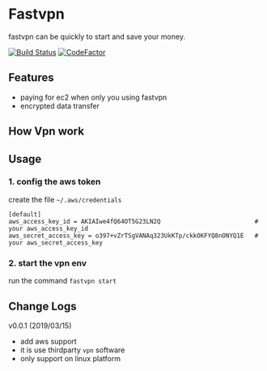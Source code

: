 # Fastvpn

fastvpn can be quickly to start and save your money.

[![Build Status](https://travis-ci.org/Jamlee/fastvpn.svg?branch=master)](https://travis-ci.org/Jamlee/fastvpn)
[![CodeFactor](https://www.codefactor.io/repository/github/jamlee/fastvpn/badge)](https://www.codefactor.io/repository/github/jamlee/fastvpn)

## Features

- paying for ec2 when only you using fastvpn
- encrypted data transfer


## How Vpn work




## Usage

### 1. config the aws token

create the file `~/.aws/credentials`

```
[default]
aws_access_key_id = AKIAIwe4fQ64OT5G23LN2Q                          # your aws_access_key_id
aws_secret_access_key = o397+vZrTSgVANAq323UkKTp/ckkOKFYQ8nONYQ1E   # your aws_secret_access_key
```

### 2. start the vpn env

run the command `fastvpn start`




## Change Logs

v0.0.1 (2019/03/15)
- add aws support
- it is use thirdparty `vpn` software
- only support on linux platform

